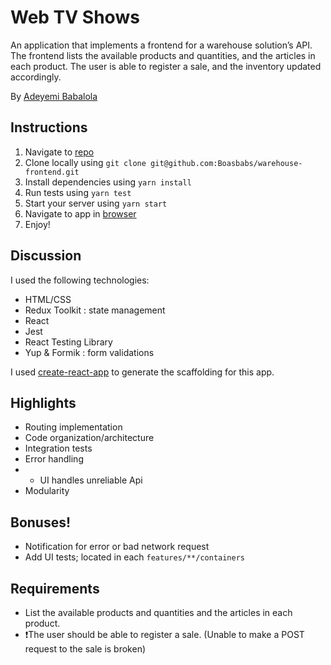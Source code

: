 # Web TV Shows

An application that implements a frontend for a warehouse solution’s API.
The frontend lists the available products and quantities, and the articles in each product. The user is able to register a sale,
and the inventory updated accordingly.

By [Adeyemi Babalola](mailto:babalolasimeon@gmail.com)

## Instructions

1. Navigate to [repo](https://github.com/Boasbabs/warehouse-frontend.git)
2. Clone locally using
   `git clone git@github.com:Boasbabs/warehouse-frontend.git`
3. Install dependencies using `yarn install`
4. Run tests using `yarn test`
5. Start your server using `yarn start`
6. Navigate to app in [browser](http://localhost:3000)
7. Enjoy!

## Discussion

I used the following technologies:

- HTML/CSS
- Redux Toolkit : state management
- React
- Jest
- React Testing Library
- Yup & Formik : form validations

I used [create-react-app](https://goo.gl/26jfy4)
to generate the scaffolding for this app.

## Highlights

- Routing implementation
- Code organization/architecture
- Integration tests
- Error handling
- - UI handles unreliable Api
- Modularity

## Bonuses!

- Notification for error or bad network request
- Add UI tests; located in each `features/**/containers`

## Requirements

- List the available products and quantities and the articles in each product.
- ❗The user should be able to register a sale. (Unable to make a POST request to the sale is broken)

